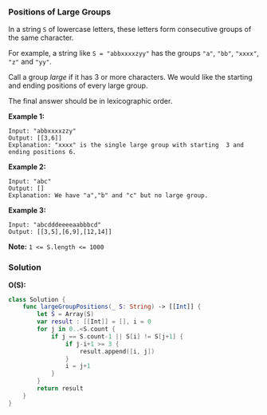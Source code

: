 
### Positions of Large Groups

In a string `S` of lowercase letters, these letters form consecutive groups of the same character.

For example, a string like `S = "abbxxxxzyy"` has the groups `"a"`, `"bb"`, `"xxxx"`, `"z"` and `"yy"`.

Call a group *large* if it has 3 or more characters.  We would like the starting and ending positions of every large group.

The final answer should be in lexicographic order.

__Example 1:__
```
Input: "abbxxxxzzy"
Output: [[3,6]]
Explanation: "xxxx" is the single large group with starting  3 and ending positions 6.
```
__Example 2:__
```
Input: "abc"
Output: []
Explanation: We have "a","b" and "c" but no large group.
```
__Example 3:__
```
Input: "abcdddeeeeaabbbcd"
Output: [[3,5],[6,9],[12,14]]
```

__Note:__  `1 <= S.length <= 1000`

### Solution
__O(S):__
```Swift
class Solution {
    func largeGroupPositions(_ S: String) -> [[Int]] {
        let S = Array(S)
        var result : [[Int]] = [], i = 0
        for j in 0..<S.count {
            if j == S.count-1 || S[i] != S[j+1] {
                if j-i+1 >= 3 {
                    result.append([i, j])
                }
                i = j+1
            }
        }
        return result
    }
}
```
